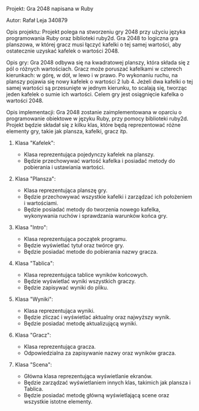 Projekt: Gra 2048 napisana w Ruby

Autor: Rafał Leja 340879

Opis projektu:
Projekt polega na stworzeniu gry 2048 przy użyciu języka programowania Ruby oraz biblioteki ruby2d. Gra 2048 to logiczna gra planszowa, w której gracz musi łączyć kafelki o tej samej wartości, aby ostatecznie uzyskać kafelek o wartości 2048.

Opis gry:
Gra 2048 odbywa się na kwadratowej planszy, która składa się z pól o różnych wartościach. Gracz może poruszać kafelkami w czterech kierunkach: w górę, w dół, w lewo i w prawo. Po wykonaniu ruchu, na planszy pojawia się nowy kafelek o wartości 2 lub 4. Jeżeli dwa kafelki o tej samej wartości są przesunięte w jednym kierunku, to scalają się, tworząc jeden kafelek o sumie ich wartości. Celem gry jest osiągnięcie kafelka o wartości 2048.

Opis implementacji:
Gra 2048 zostanie zaimplementowana w oparciu o programowanie obiektowe w języku Ruby, przy pomocy biblioteki ruby2d. Projekt będzie składał się z kilku klas, które będą reprezentować różne elementy gry, takie jak plansza, kafelki, gracz itp.

1. Klasa  "Kafelek":
   - Klasa reprezentująca pojedynczy kafelek na planszy.
   - Będzie przechowywać wartość kafelka i posiadać metody do pobierania i ustawiania wartości.
  

2. Klasa "Plansza":
   - Klasa reprezentująca planszę gry.
   - Będzie przechowywać wszystkie kafelki i zarządzać ich położeniem i wartościami.
   - Będzie posiadać metody do tworzenia nowego kafelka, wykonywania ruchów i sprawdzania warunków końca gry.


3. Klasa "Intro":
   - Klasa reprezentująca początek programu.
   - Będzie wyświetlać tytuł oraz twórce gry.
   - Będzie posiadać metode do pobierania nazwy gracza. 


4. Klasa "Tablica":
   - Klasa reprezentująca tablice wyników końcowych.
   - Będzie wyświetlać wyniki wszystkich graczy.
   - Będzie zapisywać wyniki do pliku.


5. Klasa "Wyniki":
   - Klasa reprezentująca wyniki.
   - Będzie zliczać i wyświetlać aktualny oraz najwyższy wynik.
   - Będzie posiadać metodę aktualizującą wyniki.


6. Klasa "Gracz":
   - Klasa reprezentująca gracza.
   - Odpowiedzialna za zapisywanie nazwy oraz wyników gracza.


7. Klasa "Scena":
   - Główna klasa reprezentująca wyświetlanie ekranów.
   - Będzie zarządzać wyświetlaniem innych klas, takimich jak plansza i Tablica.
   - Będzie posiadać metodę główną wyświetlającą scene oraz wszystkie istotne elementy.